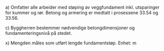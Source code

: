 a) Omfatter alle arbeider med støping av veggfundament inkl. utsparinger for kummer og rør. Betong og armering er medtatt i prosessene 33.54 og 33.56.

c) Byggherren bestemmer nødvendige betongdimensjoner og fundamenteringsnivå på stedet.

x) Mengden måles som utført lengde fundamentstøp. Enhet: m

